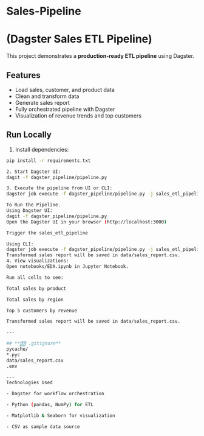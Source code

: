 # Sales-Pipeline
# (Dagster Sales ETL Pipeline)

This project demonstrates a **production-ready ETL pipeline** using Dagster.

## Features
- Load sales, customer, and product data
- Clean and transform data
- Generate sales report
- Fully orchestrated pipeline with Dagster
- Visualization of revenue trends and top customers

## Run Locally

1. Install dependencies:
```bash
pip install -r requirements.txt

2. Start Dagster UI:
dagit -f dagster_pipeline/pipeline.py

3. Execute the pipeline from UI or CLI:
dagster job execute -f dagster_pipeline/pipeline.py -j sales_etl_pipeline

To Run the Pipeline.
Using Dagster UI:
dagit -f dagster_pipeline/pipeline.py
Open the Dagster UI in your browser (http://localhost:3000)

Trigger the sales_etl_pipeline

Using CLI:
dagster job execute -f dagster_pipeline/pipeline.py -j sales_etl_pipeline
Transformed sales report will be saved in data/sales_report.csv.
4. View visualizations:
Open notebooks/EDA.ipynb in Jupyter Notebook.

Run all cells to see:

Total sales by product

Total sales by region

Top 5 customers by revenue

Transformed sales report will be saved in data/sales_report.csv.

---

## **🔟 .gitignore**
pycache/
*.pyc
data/sales_report.csv
.env

---
Technologies Used

- Dagster for workflow orchestration

- Python (pandas, NumPy) for ETL

- Matplotlib & Seaborn for visualization

- CSV as sample data source



